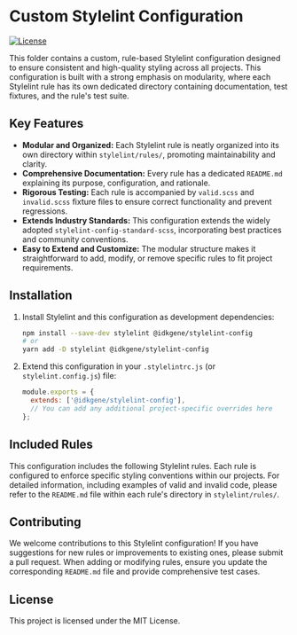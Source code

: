 # Custom Stylelint Configuration

[![License](https://img.shields.io/badge/License-MIT-yellow.svg)](https://opensource.org/licenses/MIT)

This folder contains a custom, rule-based Stylelint configuration designed to ensure consistent and high-quality styling across all projects. This configuration is built with a strong emphasis on modularity, where each Stylelint rule has its own dedicated directory containing documentation, test fixtures, and the rule's test suite.

## Key Features

* **Modular and Organized:** Each Stylelint rule is neatly organized into its own directory within `stylelint/rules/`, promoting maintainability and clarity.
* **Comprehensive Documentation:** Every rule has a dedicated `README.md` explaining its purpose, configuration, and rationale.
* **Rigorous Testing:** Each rule is accompanied by `valid.scss` and `invalid.scss` fixture files to ensure correct functionality and prevent regressions.
* **Extends Industry Standards:** This configuration extends the widely adopted `stylelint-config-standard-scss`, incorporating best practices and community conventions.
* **Easy to Extend and Customize:** The modular structure makes it straightforward to add, modify, or remove specific rules to fit project requirements.

## Installation

1.  Install Stylelint and this configuration as development dependencies:

    ```bash
    npm install --save-dev stylelint @idkgene/stylelint-config 
    # or
    yarn add -D stylelint @idkgene/stylelint-config
    ```

2.  Extend this configuration in your `.stylelintrc.js` (or `stylelint.config.js`) file:

    ```javascript
    module.exports = {
      extends: ['@idkgene/stylelint-config'],
      // You can add any additional project-specific overrides here
    };
    ```

## Included Rules

This configuration includes the following Stylelint rules.  Each rule is configured to enforce specific styling conventions within our projects.  For detailed information, including examples of valid and invalid code, please refer to the `README.md` file within each rule's directory in `stylelint/rules/`.

<!-- RULES_LIST -->

## Contributing

We welcome contributions to this Stylelint configuration! If you have suggestions for new rules or improvements to existing ones, please submit a pull request.  When adding or modifying rules, ensure you update the corresponding `README.md` file and provide comprehensive test cases.

## License

This project is licensed under the MIT License.
